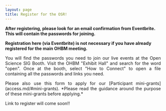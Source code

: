 ```yaml
---
layout: page
title: Register for the OSR!
---
```


**After registering, please look for an email confirmation from Eventbrite. This will contain the passwords for joining.**

**Registration here (via Eventbrite) is not necessary if you have already registered for the main OHBM meeting.** 
<p align="justify">
You will find the passwords you need to join our live events at the Open Science SIG Booth. Visit the OHBM "Exhibit Hall" and search for the word "open". Once at the booth, select "How to Connect" to open a file containing all the passwords and links you need. 
</p>
<p align="justify">
Please also use this form to apply for our [Participant mini-grants](access.md/#mini-grants). *Please read the guidance around the purpose of these mini-grants before applying.*
</p>

Link to register will come soon!!
